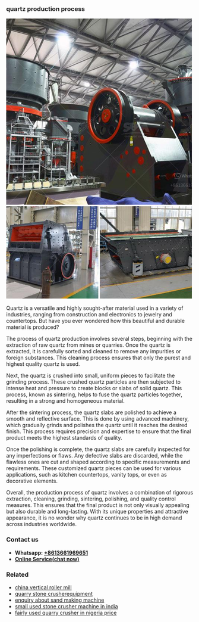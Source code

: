 <h3>quartz production process</h3><img src='1708408499.jpg' alt=''><p>Quartz is a versatile and highly sought-after material used in a variety of industries, ranging from construction and electronics to jewelry and countertops. But have you ever wondered how this beautiful and durable material is produced? </p><p>The process of quartz production involves several steps, beginning with the extraction of raw quartz from mines or quarries. Once the quartz is extracted, it is carefully sorted and cleaned to remove any impurities or foreign substances. This cleaning process ensures that only the purest and highest quality quartz is used.</p><p>Next, the quartz is crushed into small, uniform pieces to facilitate the grinding process. These crushed quartz particles are then subjected to intense heat and pressure to create blocks or slabs of solid quartz. This process, known as sintering, helps to fuse the quartz particles together, resulting in a strong and homogeneous material.</p><p>After the sintering process, the quartz slabs are polished to achieve a smooth and reflective surface. This is done by using advanced machinery, which gradually grinds and polishes the quartz until it reaches the desired finish. This process requires precision and expertise to ensure that the final product meets the highest standards of quality.</p><p>Once the polishing is complete, the quartz slabs are carefully inspected for any imperfections or flaws. Any defective slabs are discarded, while the flawless ones are cut and shaped according to specific measurements and requirements. These customized quartz pieces can be used for various applications, such as kitchen countertops, vanity tops, or even as decorative elements.</p><p>Overall, the production process of quartz involves a combination of rigorous extraction, cleaning, grinding, sintering, polishing, and quality control measures. This ensures that the final product is not only visually appealing but also durable and long-lasting. With its unique properties and attractive appearance, it is no wonder why quartz continues to be in high demand across industries worldwide.</p><h3>Contact us</h3><ul><li><strong>Whatsapp:&nbsp;<a href="https://wa.me/8613661969651">+8613661969651</a></strong></li><li><a href="https://swt.shibang-china.com/?git&amp;zhl&amp;quartz production process"><strong>Online Service(chat now)</strong></a></li></ul><h3>Related</h3><ul><li><a href='china vertical roller mill.md'>china vertical roller mill</a></li><li><a href='quarry stone crusherequipment.md'>quarry stone crusherequipment</a></li><li><a href='enquiry about sand making machine.md'>enquiry about sand making machine</a></li><li><a href='small used stone crusher machine in india.md'>small used stone crusher machine in india</a></li><li><a href='fairly used quarry crusher in nigeria price.md'>fairly used quarry crusher in nigeria price</a></li></ul>